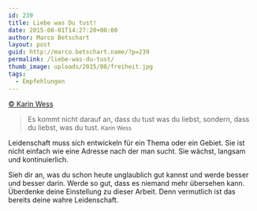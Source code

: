 ```yaml
---
id: 239
title: Liebe was Du tust!
date: 2015-08-01T14:27:20+00:00
author: Marco Betschart
layout: post
guid: http://marco.betschart.name/?p=239
permalink: /liebe-was-du-tust/
thumb_image: uploads/2015/08/freiheit.jpg
tags:
  - Empfehlungen
---
```

[© Karin Wess](http://karinwess.com/wie-finde-ich-meine-leidenschaft/)

> Es kommt nicht darauf an, dass du tust was du liebst, sondern, dass du liebst, was du tust. <small>Karin Wess</small>

Leidenschaft muss sich entwickeln für ein Thema oder ein Gebiet. Sie ist nicht einfach wie eine Adresse nach der man sucht. Sie wächst, langsam und kontinuierlich.

Sieh dir an, was du schon heute unglaublich gut kannst und werde besser und besser darin. Werde so gut, dass es niemand mehr übersehen kann. Überdenke deine Einstellung zu dieser Arbeit. Denn vermutlich ist das bereits deine wahre Leidenschaft.